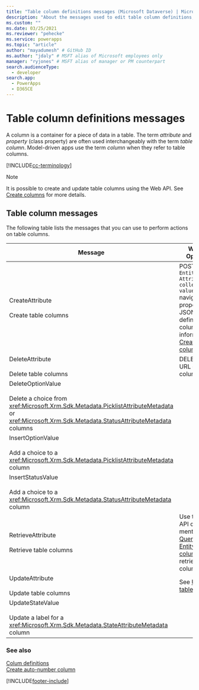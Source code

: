 ```yaml
---
title: "Table column definitions messages (Microsoft Dataverse) | Microsoft Docs" # Intent and product brand in a unique string of 43-59 chars including spaces
description: "About the messages used to edit table column definitions, also known as properties or columns." # 115-145 characters including spaces. This abstract displays in the search result.
ms.custom: ""
ms.date: 03/25/2021
ms.reviewer: "pehecke"
ms.service: powerapps
ms.topic: "article"
author: "mayadumesh" # GitHub ID
ms.author: "jdaly" # MSFT alias of Microsoft employees only
manager: "ryjones" # MSFT alias of manager or PM counterpart
search.audienceType: 
  - developer
search.app: 
  - PowerApps
  - D365CE
---
```

# Table column definitions messages

A column is a container for a piece of data in a table. The term *attribute* and *property* (class property) are often used interchangeably with the term *table column*. Model-driven apps use the term *column* when they refer to table columns.  

[!INCLUDE[cc-terminology](includes/cc-terminology.md)]

> [!NOTE]
> It is possible to create and update table columns using the Web API. See [Create columns](webapi/create-update-entity-definitions-using-web-api.md#create-columns) for more details.

## Table column messages 
 
The following table lists the messages that you can use to perform actions on table columns.  
  
|Message|Web API Operation|SDK Assembly|   
|-------------|-----------------|-----------------|  
|CreateAttribute</br></br>Create table columns|POST to `EntityMetadata Attributes collection-valued` navigation property with JSON definition of column. More information: [Create columns](webapi/create-update-entity-definitions-using-web-api.md#create-columns)|<xref:Microsoft.Xrm.Sdk.Messages.CreateAttributeRequest>| 
|DeleteAttribute</br></br>Delete table columns|DELETE to the URL of the column.|<xref:Microsoft.Xrm.Sdk.Messages.DeleteAttributeRequest>|  
|DeleteOptionValue</br></br>Delete a choice from <xref:Microsoft.Xrm.Sdk.Metadata.PicklistAttributeMetadata> or <xref:Microsoft.Xrm.Sdk.Metadata.StatusAttributeMetadata> columns|<xref href="Microsoft.Dynamics.CRM.DeleteOptionValue?text=DeleteOptionValue Action" />|<xref:Microsoft.Xrm.Sdk.Messages.DeleteOptionValueRequest>|  
|InsertOptionValue</br></br>Add a choice to a <xref:Microsoft.Xrm.Sdk.Metadata.PicklistAttributeMetadata> column|<xref href="Microsoft.Dynamics.CRM.InsertOptionValue?text=InsertOptionValue Action" />|<xref:Microsoft.Xrm.Sdk.Messages.InsertOptionValueRequest>|Add a choice to a <xref:Microsoft.Xrm.Sdk.Metadata.PicklistAttributeMetadata> column.|  
|InsertStatusValue</br></br>Add a choice to a <xref:Microsoft.Xrm.Sdk.Metadata.StatusAttributeMetadata> column|<xref href="Microsoft.Dynamics.CRM.InsertStatusValue?text=InsertStatusValue Action" />|<xref:Microsoft.Xrm.Sdk.Messages.InsertStatusValueRequest>|  |Changes the order of the choice presented in an <xref:Microsoft.Xrm.Sdk.Metadata.PicklistAttributeMetadata> column|<xref href="Microsoft.Dynamics.CRM.OrderOption?text=OrderOption Action" />|<xref:Microsoft.Xrm.Sdk.Messages.OrderOptionRequest>|  
|RetrieveAttribute</br></br>Retrieve table columns|Use the Web API query mentioned in [Querying EntityMetadata columns](webapi/query-metadata-web-api.md#bkmk_queryAttributesexample) to retrieve table columns.|<xref:Microsoft.Xrm.Sdk.Messages.RetrieveAttributeRequest>|  
|UpdateAttribute</br></br>Update table columns|See [Update tables](webapi/create-update-entity-definitions-using-web-api.md#update-table-definitions)|<xref:Microsoft.Xrm.Sdk.Messages.UpdateAttributeRequest>|  
|UpdateStateValue</br></br>Update a label for a <xref:Microsoft.Xrm.Sdk.Metadata.StateAttributeMetadata> column|<xref href="Microsoft.Dynamics.CRM.UpdateStateValue?text=UpdateStateValue Action" />|<xref:Microsoft.Xrm.Sdk.Messages.UpdateStateValueRequest>|  

### See also  

[Colum definitions](entity-attribute-metadata.md)<br />
[Create auto-number column](create-auto-number-attributes.md)<br />
<!-- TODO: [Work with Attributes](org-service/work-attribute-metadata.md)<br />
[Sample: Work with Attributes](org-service/sample-work-attribute-metadata.md) -->


[!INCLUDE[footer-include](../../includes/footer-banner.md)]